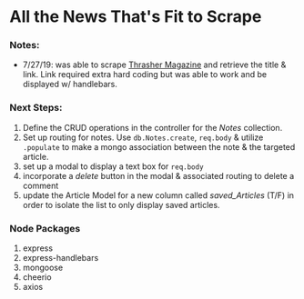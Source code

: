 # All the News That's Fit to Scrape

### Notes:
* 7/27/19: was able to scrape [Thrasher Magazine](http://www.thrashermagazine.com) and retrieve the title & link. Link required extra hard coding but was able to work and be displayed w/ handlebars. 

### Next Steps:
1. Define the CRUD operations in the controller for the *Notes* collection.
2. Set up routing for notes. Use `db.Notes.create`, `req.body` & utilize `.populate` to make a mongo association between the note & the targeted article.
3. set up a modal to display a text box for `req.body`
4. incorporate a *delete* button in the modal & associated routing to delete a comment
5. update the Article Model for a new column called *saved_Articles* (T/F) in order to isolate the list to only display saved articles.

### Node Packages
1. express
2. express-handlebars
3. mongoose
4. cheerio
5. axios